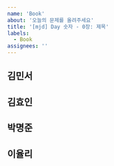 ```yaml
---
name: 'Book'
about: '오늘의 문제를 올려주세요'
title: '[mjd] Day 숫자 - 0장: 제목'
labels:
  - Book
assignees: ''
---
```


## 김민서

## 김효인

## 박명준

## 이율리

